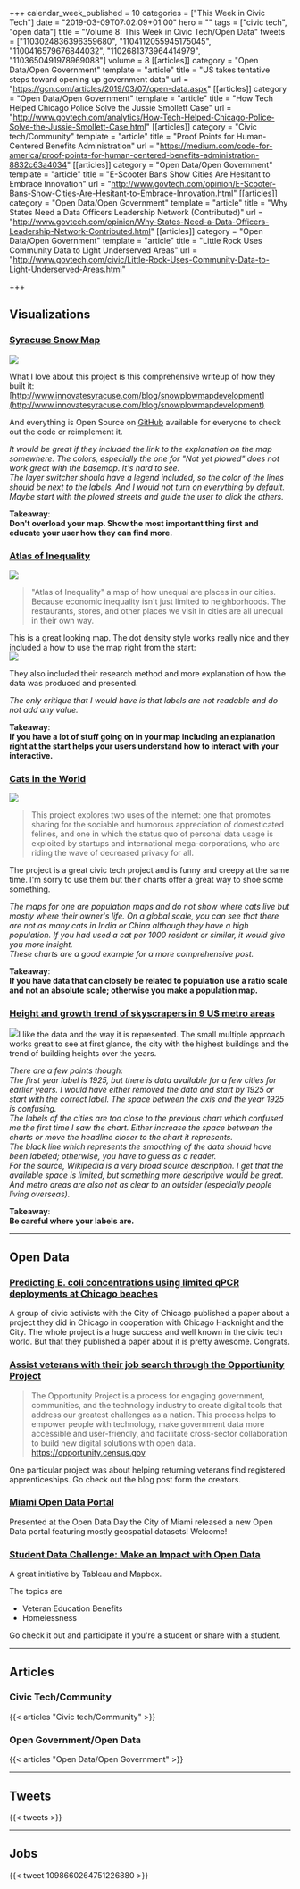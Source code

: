 +++
calendar_week_published = 10
categories = ["This Week in Civic Tech"]
date = "2019-03-09T07:02:09+01:00"
hero = ""
tags = ["civic tech", "open data"]
title = "Volume 8: This Week in Civic Tech/Open Data"
tweets = ["1103024836396359680", "1104112055945175045", "1100416579676844032", "1102681373964414979", "1103650491978969088"]
volume = 8
[[articles]]
category = "Open Data/Open Government"
template = "article"
title = "US takes tentative steps toward opening up government data"
url = "https://gcn.com/articles/2019/03/07/open-data.aspx"
[[articles]]
category = "Open Data/Open Government"
template = "article"
title = "How Tech Helped Chicago Police Solve the Jussie Smollett Case"
url = "http://www.govtech.com/analytics/How-Tech-Helped-Chicago-Police-Solve-the-Jussie-Smollett-Case.html"
[[articles]]
category = "Civic tech/Community"
template = "article"
title = "Proof Points for Human-Centered Benefits Administration"
url = "https://medium.com/code-for-america/proof-points-for-human-centered-benefits-administration-8832c63a4034"
[[articles]]
category = "Open Data/Open Government"
template = "article"
title = "E-Scooter Bans Show Cities Are Hesitant to Embrace Innovation"
url = "http://www.govtech.com/opinion/E-Scooter-Bans-Show-Cities-Are-Hesitant-to-Embrace-Innovation.html"
[[articles]]
category = "Open Data/Open Government"
template = "article"
title = "Why States Need a Data Officers Leadership Network (Contributed)"
url = "http://www.govtech.com/opinion/Why-States-Need-a-Data-Officers-Leadership-Network-Contributed.html"
[[articles]]
category = "Open Data/Open Government"
template = "article"
title = "Little Rock Uses Community Data to Light Underserved Areas"
url = "http://www.govtech.com/civic/Little-Rock-Uses-Community-Data-to-Light-Underserved-Areas.html"

+++
## Visualizations

### [Syracuse Snow Map](https://cityofsyracuse.github.io/snowmap/snowmap/snowplow_map.html)

![](https://res.cloudinary.com/civicvision/image/upload/v1552111402/Volume%208/syracuse-snow-map.png)

What I love about this project is this comprehensive writeup of how they built it: [http://www.innovatesyracuse.com/blog/snowplowmapdevelopment](http://www.innovatesyracuse.com/blog/snowplowmapdevelopment)

And everything is Open Source on [GitHub](https://github.com/CityofSyracuse/snowmap) available for everyone to check out the code or reimplement it.

_It would be great if they included the link to the explanation on the map somewhere. The colors, especially the one for "Not yet plowed" does not work great with the basemap. It's hard to see.  
The layer switcher should have a legend included, so the color of the lines should be next to the labels. And I would not turn on everything by default. Maybe start with the plowed streets and guide the user to click the others._

**Takeaway**:  
**Don't overload your map. Show the most important thing first and educate your user how they can find more.**

### [Atlas of Inequality](https://inequality.media.mit.edu)

![](https://res.cloudinary.com/civicvision/image/upload/v1552112269/Volume%208/atlas-of-inequality.png)

> "Atlas of Inequality" a map of how unequal are places in our cities. Because economic inequality isn't just limited to neighborhoods. The restaurants, stores, and other places we visit in cities are all unequal in their own way.

This is a great looking map. The dot density style works really nice and they included a how to use the map right from the start:  
![](https://res.cloudinary.com/civicvision/image/upload/v1552113573/Volume%208/atlast-of-inequality-explanation.png)

They also included their research method and more explanation of how the data was produced and presented.

_The only critique that I would have is that labels are not readable and do not add any value._

**Takeaway**:  
**If you have a lot of stuff going on in your map including an explanation right at the start helps your users understand how to interact with your interactive.**

### [Cats in the World](https://iknowwhereyourcatlives.com/)

![](https://res.cloudinary.com/civicvision/image/upload/v1552227793/Volume%208/cats-in-the-world.png)

> This project explores two uses of the internet: one that promotes sharing for the sociable and humorous appreciation of domesticated felines, and one in which the status quo of personal data usage is exploited by startups and international mega-corporations, who are riding the wave of decreased privacy for all.

The project is a great civic tech project and is funny and creepy at the same time. I'm sorry to use them but their charts offer a great way to shoe some something.

_The maps for one are population maps and do not show where cats live but mostly where their owner's life. On a global scale, you can see that there are not as many cats in India or China although they have a high population. If you had used a cat per 1000 resident or similar, it would give you more insight.  
These charts are a good example for a more comprehensive post._ 

**Takeaway**:  
**If you have data that can closely be related to population use a ratio scale and not an absolute scale; otherwise you make a population map.**

### [Height and growth trend of skyscrapers in 9 US metro areas](https://twitter.com/dooluoz/status/1099722900658098176)

![](https://res.cloudinary.com/civicvision/image/upload/v1552214548/Volume%208/building-height-us-metros.jpg)I like the data and the way it is represented. The small multiple approach works great to see at first glance, the city with the highest buildings and the trend of building heights over the years.

_There are a few points though:   
The first year label is 1925, but there is data available for a few cities for earlier years. I would have either removed the data and start by 1925 or start with the correct label. The space between the axis and the year 1925 is confusing.   
The labels of the cities are too close to the previous chart which confused me the first time I saw the chart. Either increase the space between the charts or move the headline closer to the chart it represents.   
The black line which represents the smoothing of the data should have been labeled; otherwise, you have to guess as a reader.   
For the source, Wikipedia is a very broad source description. I get that the available space is limited, but something more descriptive would be great. And metro areas are also not as clear to an outsider (especially people living overseas)._

**Takeaway**:  
**Be careful where your labels are.**
<hr />

## Open Data

### [Predicting E. coli concentrations using limited qPCR deployments at Chicago beaches](https://www.sciencedirect.com/science/article/pii/S2589914718300161)

A group of civic activists with the City of Chicago published a paper about a project they did in Chicago in cooperation with Chicago Hacknight and the City. The whole project is a huge success and well known in the civic tech world. But that they published a paper about it is pretty awesome. Congrats. 

### [Assist veterans with their job search through the Opportiunity Project](https://medium.com/civis-analytics/the-opportunity-project-a-new-model-for-civic-tech-1ca6846d2e82)

> The Opportunity Project is a process for engaging government, communities, and the technology industry to create digital tools that address our greatest challenges as a nation. This process helps to empower people with technology, make government data more accessible and user-friendly, and facilitate cross-sector collaboration to build new digital solutions with open data.
https://opportunity.census.gov

One particular project was about helping returning veterans find registered apprenticeships. Go check out the blog post form the creators.

### [Miami Open Data Portal](http://datahub-miamigis.opendata.arcgis.com)

Presented at the Open Data Day the City of Miami released a new Open Data portal featuring mostly geospatial datasets! Welcome! 

### [Student Data Challenge: Make an Impact with Open Data](https://www.tableau.com/impact-open-data?utm_content=buffer6c683&utm_medium=social&utm_source=twitter.com&utm_campaign=buffer)

A great initiative by Tableau and Mapbox. 

The topics are

* Veteran Education Benefits
* Homelessness

Go check it out and participate if you're a student or share with a student. 

<hr />

## Articles

### Civic Tech/Community

{{< articles "Civic tech/Community" >}}

### Open Government/Open Data

{{< articles "Open Data/Open Government" >}}
<hr />

## Tweets

{{< tweets >}}
<hr />


## Jobs
{{< tweet 1098660264751226880 >}}
